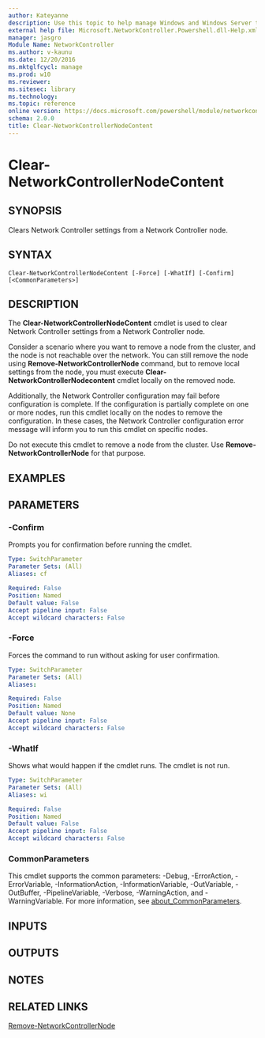 ```yaml
---
author: Kateyanne
description: Use this topic to help manage Windows and Windows Server technologies with Windows PowerShell.
external help file: Microsoft.NetworkController.Powershell.dll-Help.xml
manager: jasgro
Module Name: NetworkController
ms.author: v-kaunu
ms.date: 12/20/2016
ms.mktglfcycl: manage
ms.prod: w10
ms.reviewer: 
ms.sitesec: library
ms.technology: 
ms.topic: reference
online version: https://docs.microsoft.com/powershell/module/networkcontroller/clear-networkcontrollernodecontent?view=windowsserver2022-ps&wt.mc_id=ps-gethelp
schema: 2.0.0
title: Clear-NetworkControllerNodeContent
---
```


# Clear-NetworkControllerNodeContent

## SYNOPSIS
Clears Network Controller settings from a Network Controller node.

## SYNTAX

```
Clear-NetworkControllerNodeContent [-Force] [-WhatIf] [-Confirm] [<CommonParameters>]
```

## DESCRIPTION
The **Clear-NetworkControllerNodeContent** cmdlet is used to clear Network Controller settings from a Network Controller node.

Consider a scenario where you want to remove a node from the cluster, and the node is not reachable over the network.
You can still remove the node using **Remove-NetworkControllerNode** command, but to remove local settings from the node, you must execute **Clear-NetworkControllerNodecontent** cmdlet locally on the removed node.

Additionally, the Network Controller configuration may fail before configuration is complete.
If the configuration is partially complete on one or more nodes, run this cmdlet locally on the nodes to remove the configuration.
In these cases, the Network Controller configuration error message will inform you to run this cmdlet on specific nodes.

Do not execute this cmdlet to remove a node from the cluster.
Use **Remove-NetworkControllerNode** for that purpose.

## EXAMPLES


## PARAMETERS

### -Confirm
Prompts you for confirmation before running the cmdlet.

```yaml
Type: SwitchParameter
Parameter Sets: (All)
Aliases: cf

Required: False
Position: Named
Default value: False
Accept pipeline input: False
Accept wildcard characters: False
```

### -Force
Forces the command to run without asking for user confirmation.

```yaml
Type: SwitchParameter
Parameter Sets: (All)
Aliases: 

Required: False
Position: Named
Default value: None
Accept pipeline input: False
Accept wildcard characters: False
```

### -WhatIf
Shows what would happen if the cmdlet runs.
The cmdlet is not run.

```yaml
Type: SwitchParameter
Parameter Sets: (All)
Aliases: wi

Required: False
Position: Named
Default value: False
Accept pipeline input: False
Accept wildcard characters: False
```

### CommonParameters
This cmdlet supports the common parameters: -Debug, -ErrorAction, -ErrorVariable, -InformationAction, -InformationVariable, -OutVariable, -OutBuffer, -PipelineVariable, -Verbose, -WarningAction, and -WarningVariable. For more information, see [about_CommonParameters](https://go.microsoft.com/fwlink/?LinkID=113216).

## INPUTS

## OUTPUTS

## NOTES

## RELATED LINKS

[Remove-NetworkControllerNode](./Remove-NetworkControllerNode.md)

